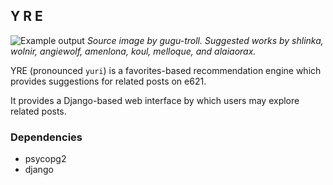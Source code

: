 ## Y R E
![Example output](https://raw.githubusercontent.com/splineclaw/yre/master/example.jpg)
_Source image by gugu-troll. Suggested works by shlinka, wolnir, angiewolf, amenlona, koul, melloque, and alaiaorax._

YRE (pronounced `yuri`) is a favorites-based recommendation engine which provides suggestions for related posts on e621.

It provides a Django-based web interface by which users may explore related posts.


### Dependencies

- psycopg2
- django
